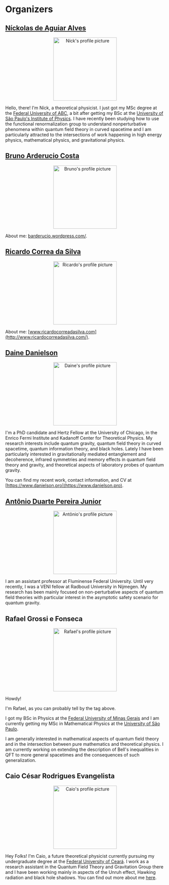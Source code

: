 # Organizers

## [Níckolas de Aguiar Alves](https://alves-nickolas.github.io/)

  <div align="center">
    <img src="https://bht50.github.io/organizers/pictures/nick.png" alt="Níck's profile picture" width="200" height="200">
  </div>

  Hello, there! I'm Níck, a theoretical physicist. I just got my MSc degree at the [Federal University of ABC](fisica.ufabc.edu.br/en/), a bit after getting my BSc at the [University of São Paulo's Institute of Physics](http://portal.if.usp.br/ifusp/en). I have recently been studying how to use the functional renormalization group to understand nonperturbative phenomena within quantum field theory in curved spacetime and I am particularly attracted to the intersections of work happening in high energy physics, mathematical physics, and gravitational physics.

## [Bruno Arderucio Costa](https://barderucio.wordpress.com/)

  <div align="center">
    <img src="https://bht50.github.io/organizers/pictures/bruno.png" alt="Bruno's profile picture" width="200" height="200">
  </div>

  About me: [barderucio.wordpress.com/](https://barderucio.wordpress.com/).

## [Ricardo Correa da Silva](http://www.ricardocorreadasilva.com/)

 <div align="center">
    <img src="https://bht50.github.io/organizers/pictures/ricardo.png" alt="Ricardo's profile picture" width="200" height="200">
  </div>

  About me: [www.ricardocorreadasilva.com](http://www.ricardocorreadasilva.com/).

## [Daine Danielson](https://www.danielson.pro)

  <div align="center">
    <img src="https://bht50.github.io/organizers/pictures/daine.png" alt="Daine's profile picture" width="200" height="200">
  </div>

I'm a PhD candidate and Hertz Fellow at the University of Chicago, in the Enrico Fermi Institute and Kadanoff Center for Theoretical Physics. My research interests include quantum gravity, quantum field theory in curved spacetime, quantum information theory, and black holes. Lately I have been particularly interested in gravitationally mediated entanglement and decoherence, infrared symmetries and memory effects in quantum field theory and gravity, and theoretical aspects of laboratory probes of quantum gravity.

You can find my recent work, contact information, and CV at [https://www.danielson.pro](https://www.danielson.pro).

## [Antônio Duarte Pereira Junior](https://sites.google.com/view/antoniodpj/)

  <div align="center">
    <img src="https://bht50.github.io/organizers/pictures/antonio.png" alt="Antônio's profile picture" width="200" height="200">
  </div>

  I am an assistant professor at Fluminense Federal University. Until very recently, I was a VENI fellow at Radboud University in Nijmegen. My research has been mainly focused on non-perturbative aspects of quantum field theories with particular interest in the asymptotic safety scenario for quantum gravity.

## Rafael Grossi e Fonseca

  <div align="center">
    <img src="https://bht50.github.io/organizers/pictures/rafael.png" alt="Rafael's profile picture" width="200" height="200">
  </div>

Howdy!

I'm Rafael, as you can probably tell by the tag above.

I got my BSc in Physics at the [Federal University of Minas Gerais](https://www.fisica.ufmg.br/en/home-page/) and I am currently getting my MSc in Mathematical Physics at the [University of São Paulo](http://portal.if.usp.br/ifusp/en).

I am generally interested in mathematical aspects of quantum field theory and in the intersection between pure mathematics and theoretical physics. I am currently working on extending the description of Bell's inequalities in QFT to more general spacetimes and the consequences of such generalization.

## Caio César Rodrigues Evangelista

  <div align="center">
    <img src="https://bht50.github.io/organizers/pictures/caio.png" alt="Caio's profile picture" width="200" height="200">
  </div>

Hey Folks! I'm Caio, a future theoretical physicist currently pursuing my undergraduate degree at the [Federal University of Ceará](https://www.fisica.ufc.br/portal/en/front-page/). I work as a research assistant in the Quantum Field Theory and Gravitation Group there and I have been working mainly in aspects of the Unruh effect, Hawking radiation and black hole shadows. You can find out more about me [here](https://usingcaio.github.io/).
